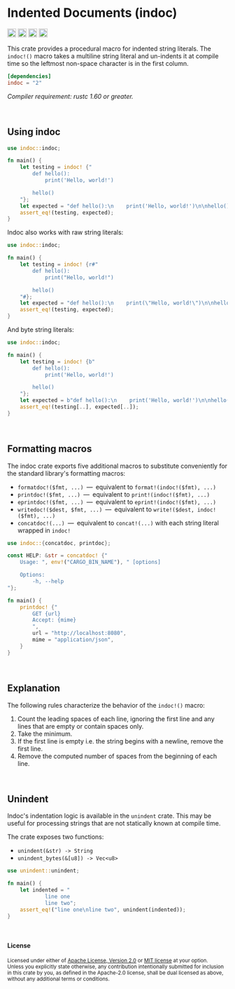 Indented Documents (indoc)
==========================

[<img alt="github" src="https://img.shields.io/badge/github-dtolnay/indoc-8da0cb?style=for-the-badge&labelColor=555555&logo=github" height="20">](https://github.com/dtolnay/indoc)
[<img alt="crates.io" src="https://img.shields.io/crates/v/indoc.svg?style=for-the-badge&color=fc8d62&logo=rust" height="20">](https://crates.io/crates/indoc)
[<img alt="docs.rs" src="https://img.shields.io/badge/docs.rs-indoc-66c2a5?style=for-the-badge&labelColor=555555&logo=docs.rs" height="20">](https://docs.rs/indoc)
[<img alt="build status" src="https://img.shields.io/github/actions/workflow/status/dtolnay/indoc/ci.yml?branch=master&style=for-the-badge" height="20">](https://github.com/dtolnay/indoc/actions?query=branch%3Amaster)

This crate provides a procedural macro for indented string literals. The
`indoc!()` macro takes a multiline string literal and un-indents it at compile
time so the leftmost non-space character is in the first column.

```toml
[dependencies]
indoc = "2"
```

*Compiler requirement: rustc 1.60 or greater.*

<br>

## Using indoc

```rust
use indoc::indoc;

fn main() {
    let testing = indoc! {"
        def hello():
            print('Hello, world!')

        hello()
    "};
    let expected = "def hello():\n    print('Hello, world!')\n\nhello()\n";
    assert_eq!(testing, expected);
}
```

Indoc also works with raw string literals:

```rust
use indoc::indoc;

fn main() {
    let testing = indoc! {r#"
        def hello():
            print("Hello, world!")

        hello()
    "#};
    let expected = "def hello():\n    print(\"Hello, world!\")\n\nhello()\n";
    assert_eq!(testing, expected);
}
```

And byte string literals:

```rust
use indoc::indoc;

fn main() {
    let testing = indoc! {b"
        def hello():
            print('Hello, world!')

        hello()
    "};
    let expected = b"def hello():\n    print('Hello, world!')\n\nhello()\n";
    assert_eq!(testing[..], expected[..]);
}
```

<br>

## Formatting macros

The indoc crate exports five additional macros to substitute conveniently for
the standard library's formatting macros:

- `formatdoc!($fmt, ...)`&ensp;&mdash;&ensp;equivalent to `format!(indoc!($fmt), ...)`
- `printdoc!($fmt, ...)`&ensp;&mdash;&ensp;equivalent to `print!(indoc!($fmt), ...)`
- `eprintdoc!($fmt, ...)`&ensp;&mdash;&ensp;equivalent to `eprint!(indoc!($fmt), ...)`
- `writedoc!($dest, $fmt, ...)`&ensp;&mdash;&ensp;equivalent to `write!($dest, indoc!($fmt), ...)`
- `concatdoc!(...)`&ensp;&mdash;&ensp;equivalent to `concat!(...)` with each string literal wrapped in `indoc!`

```rust
use indoc::{concatdoc, printdoc};

const HELP: &str = concatdoc! {"
    Usage: ", env!("CARGO_BIN_NAME"), " [options]

    Options:
        -h, --help
"};

fn main() {
    printdoc! {"
        GET {url}
        Accept: {mime}
        ",
        url = "http://localhost:8080",
        mime = "application/json",
    }
}
```

<br>

## Explanation

The following rules characterize the behavior of the `indoc!()` macro:

1. Count the leading spaces of each line, ignoring the first line and any lines
   that are empty or contain spaces only.
2. Take the minimum.
3. If the first line is empty i.e. the string begins with a newline, remove the
   first line.
4. Remove the computed number of spaces from the beginning of each line.

<br>

## Unindent

Indoc's indentation logic is available in the `unindent` crate. This may be
useful for processing strings that are not statically known at compile time.

The crate exposes two functions:

- `unindent(&str) -> String`
- `unindent_bytes(&[u8]) -> Vec<u8>`

```rust
use unindent::unindent;

fn main() {
    let indented = "
            line one
            line two";
    assert_eq!("line one\nline two", unindent(indented));
}
```

<br>

#### License

<sup>
Licensed under either of <a href="LICENSE-APACHE">Apache License, Version
2.0</a> or <a href="LICENSE-MIT">MIT license</a> at your option.
</sup>

<br>

<sub>
Unless you explicitly state otherwise, any contribution intentionally submitted
for inclusion in this crate by you, as defined in the Apache-2.0 license, shall
be dual licensed as above, without any additional terms or conditions.
</sub>
